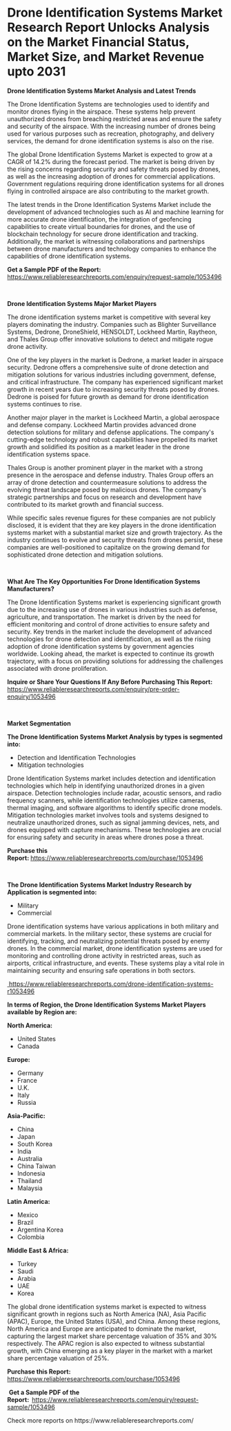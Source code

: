 <p><h1>Drone Identification Systems Market Research Report Unlocks Analysis on the Market Financial Status, Market Size, and Market Revenue upto 2031</h1></p><p><strong>Drone Identification Systems Market Analysis and Latest Trends</strong></p>
<p><p>The Drone Identification Systems are technologies used to identify and monitor drones flying in the airspace. These systems help prevent unauthorized drones from breaching restricted areas and ensure the safety and security of the airspace. With the increasing number of drones being used for various purposes such as recreation, photography, and delivery services, the demand for drone identification systems is also on the rise.</p><p>The global Drone Identification Systems Market is expected to grow at a CAGR of 14.2% during the forecast period. The market is being driven by the rising concerns regarding security and safety threats posed by drones, as well as the increasing adoption of drones for commercial applications. Government regulations requiring drone identification systems for all drones flying in controlled airspace are also contributing to the market growth.</p><p>The latest trends in the Drone Identification Systems Market include the development of advanced technologies such as AI and machine learning for more accurate drone identification, the integration of geofencing capabilities to create virtual boundaries for drones, and the use of blockchain technology for secure drone identification and tracking. Additionally, the market is witnessing collaborations and partnerships between drone manufacturers and technology companies to enhance the capabilities of drone identification systems.</p></p>
<p><strong>Get a Sample PDF of the Report:&nbsp;</strong> <a href="https://www.reliableresearchreports.com/enquiry/request-sample/1053496">https://www.reliableresearchreports.com/enquiry/request-sample/1053496</a></p>
<p>&nbsp;</p>
<p><strong>Drone Identification Systems Major Market Players</strong></p>
<p><p>The drone identification systems market is competitive with several key players dominating the industry. Companies such as Blighter Surveillance Systems, Dedrone, DroneShield, HENSOLDT, Lockheed Martin, Raytheon, and Thales Group offer innovative solutions to detect and mitigate rogue drone activity.</p><p>One of the key players in the market is Dedrone, a market leader in airspace security. Dedrone offers a comprehensive suite of drone detection and mitigation solutions for various industries including government, defense, and critical infrastructure. The company has experienced significant market growth in recent years due to increasing security threats posed by drones. Dedrone is poised for future growth as demand for drone identification systems continues to rise.</p><p>Another major player in the market is Lockheed Martin, a global aerospace and defense company. Lockheed Martin provides advanced drone detection solutions for military and defense applications. The company's cutting-edge technology and robust capabilities have propelled its market growth and solidified its position as a market leader in the drone identification systems space.</p><p>Thales Group is another prominent player in the market with a strong presence in the aerospace and defense industry. Thales Group offers an array of drone detection and countermeasure solutions to address the evolving threat landscape posed by malicious drones. The company's strategic partnerships and focus on research and development have contributed to its market growth and financial success.</p><p>While specific sales revenue figures for these companies are not publicly disclosed, it is evident that they are key players in the drone identification systems market with a substantial market size and growth trajectory. As the industry continues to evolve and security threats from drones persist, these companies are well-positioned to capitalize on the growing demand for sophisticated drone detection and mitigation solutions.</p></p>
<p>&nbsp;</p>
<p><strong>What Are The Key Opportunities For Drone Identification Systems Manufacturers?</strong></p>
<p><p>The Drone Identification Systems market is experiencing significant growth due to the increasing use of drones in various industries such as defense, agriculture, and transportation. The market is driven by the need for efficient monitoring and control of drone activities to ensure safety and security. Key trends in the market include the development of advanced technologies for drone detection and identification, as well as the rising adoption of drone identification systems by government agencies worldwide. Looking ahead, the market is expected to continue its growth trajectory, with a focus on providing solutions for addressing the challenges associated with drone proliferation.</p></p>
<p><strong>Inquire or Share Your Questions If Any Before Purchasing This Report:</strong> <a href="https://www.reliableresearchreports.com/enquiry/pre-order-enquiry/1053496">https://www.reliableresearchreports.com/enquiry/pre-order-enquiry/1053496</a></p>
<p>&nbsp;</p>
<p><strong>Market Segmentation</strong></p>
<p><strong>The Drone Identification Systems Market Analysis by types is segmented into:</strong></p>
<p><ul><li>Detection and Identification Technologies</li><li>Mitigation technologies</li></ul></p>
<p><p>Drone Identification Systems market includes detection and identification technologies which help in identifying unauthorized drones in a given airspace. Detection technologies include radar, acoustic sensors, and radio frequency scanners, while identification technologies utilize cameras, thermal imaging, and software algorithms to identify specific drone models. Mitigation technologies market involves tools and systems designed to neutralize unauthorized drones, such as signal jamming devices, nets, and drones equipped with capture mechanisms. These technologies are crucial for ensuring safety and security in areas where drones pose a threat.</p></p>
<p><strong>Purchase this Report:&nbsp;</strong><a href="https://www.reliableresearchreports.com/purchase/1053496">https://www.reliableresearchreports.com/purchase/1053496</a></p>
<p>&nbsp;</p>
<p><strong>The Drone Identification Systems Market Industry Research by Application is segmented into:</strong></p>
<p><ul><li>Military</li><li>Commercial</li></ul></p>
<p><p>Drone identification systems have various applications in both military and commercial markets. In the military sector, these systems are crucial for identifying, tracking, and neutralizing potential threats posed by enemy drones. In the commercial market, drone identification systems are used for monitoring and controlling drone activity in restricted areas, such as airports, critical infrastructure, and events. These systems play a vital role in maintaining security and ensuring safe operations in both sectors.</p></p>
<p><a href="https://www.reliableresearchreports.com/drone-identification-systems-r1053496">&nbsp;https://www.reliableresearchreports.com/drone-identification-systems-r1053496</a></p>
<p><strong>In terms of Region, the Drone Identification Systems Market Players available by Region are:</strong></p>
<p>
    <p> <strong> North America: </strong>
        <ul>
            <li>United States</li>
            <li>Canada</li>
        </ul>
        </p> 
    <p> <strong> Europe: </strong>
        <ul>
            <li>Germany</li>
            <li>France</li>
            <li>U.K.</li>
            <li>Italy</li>
            <li>Russia</li>
        </ul>
        </p> 
    <p> <strong> Asia-Pacific: </strong>
        <ul>
            <li>China</li>
            <li>Japan</li>
            <li>South Korea</li>
            <li>India</li>
            <li>Australia</li>
            <li>China Taiwan</li>
            <li>Indonesia</li>
            <li>Thailand</li>
            <li>Malaysia</li>
        </ul>
        </p> 
    <p> <strong> Latin America: </strong>
        <ul>
            <li>Mexico</li>
            <li>Brazil</li>
            <li>Argentina Korea</li>
            <li>Colombia</li>
        </ul>
        </p> 
    <p> <strong> Middle East & Africa: </strong>
        <ul>
            <li>Turkey</li>
            <li>Saudi</li>
            <li>Arabia</li>
            <li>UAE</li>
            <li>Korea</li>
        </ul>
    </p>
    </p>
<p><p>The global drone identification systems market is expected to witness significant growth in regions such as North America (NA), Asia Pacific (APAC), Europe, the United States (USA), and China. Among these regions, North America and Europe are anticipated to dominate the market, capturing the largest market share percentage valuation of 35% and 30% respectively. The APAC region is also expected to witness substantial growth, with China emerging as a key player in the market with a market share percentage valuation of 25%.</p></p>
<p><strong>Purchase this Report: </strong><a href="https://www.reliableresearchreports.com/purchase/1053496">https://www.reliableresearchreports.com/purchase/1053496</a></p>
<p>&nbsp;<strong>Get a Sample PDF of the Report:&nbsp;&nbsp;</strong><a href="https://www.reliableresearchreports.com/enquiry/request-sample/1053496">https://www.reliableresearchreports.com/enquiry/request-sample/1053496</a></p>
<p><strong></strong></p>
<p>Check more reports on https://www.reliableresearchreports.com/</p>